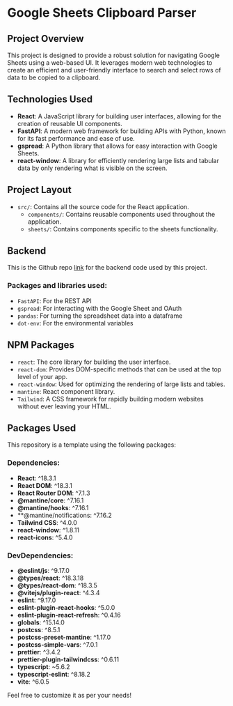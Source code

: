 # Google Sheets Clipboard Parser

## Project Overview

This project is designed to provide a robust solution for navigating Google Sheets using a web-based UI. It leverages modern web technologies to create an efficient and user-friendly interface to search and select rows of data to be copied to a clipboard.

## Technologies Used

- **React**: A JavaScript library for building user interfaces, allowing for the creation of reusable UI components.
- **FastAPI**: A modern web framework for building APIs with Python, known for its fast performance and ease of use.
- **gspread**: A Python library that allows for easy interaction with Google Sheets.
- **react-window**: A library for efficiently rendering large lists and tabular data by only rendering what is visible on the screen.

## Project Layout

- `src/`: Contains all the source code for the React application.
  - `components/`: Contains reusable components used throughout the application.
  - `sheets/`: Contains components specific to the sheets functionality.

## Backend

This is the Github repo [link](https://github.com/krvspacetime/itc-sheets) for the backend code used by this project.

### Packages and libraries used:
- `FastAPI`: For the REST API
- `gspread`: For interacting with the Google Sheet and OAuth
- `pandas`: For turning the spreadsheet data into a dataframe
- `dot-env`: For the environmental variables


## NPM Packages

- `react`: The core library for building the user interface.
- `react-dom`: Provides DOM-specific methods that can be used at the top level of your app.
- `react-window`: Used for optimizing the rendering of large lists and tables.
- `mantine`: React component library.
- `Tailwind`: A CSS framework for rapidly building modern websites without ever leaving your HTML.

## Packages Used

This repository is a template using the following packages:

### Dependencies:

- **React**: ^18.3.1
- **React DOM**: ^18.3.1
- **React Router DOM**: ^7.1.3
- **@mantine/core**: ^7.16.1
- **@mantine/hooks**: ^7.16.1
- **@mantine/notifications: ^7.16.2
- **Tailwind CSS**: ^4.0.0
- **react-window**: ^1.8.11
- **react-icons**: ^5.4.0

### DevDependencies:

- **@eslint/js**: ^9.17.0
- **@types/react**: ^18.3.18
- **@types/react-dom**: ^18.3.5
- **@vitejs/plugin-react**: ^4.3.4
- **eslint**: ^9.17.0
- **eslint-plugin-react-hooks**: ^5.0.0
- **eslint-plugin-react-refresh**: ^0.4.16
- **globals**: ^15.14.0
- **postcss**: ^8.5.1
- **postcss-preset-mantine**: ^1.17.0
- **postcss-simple-vars**: ^7.0.1
- **prettier**: ^3.4.2
- **prettier-plugin-tailwindcss**: ^0.6.11
- **typescript**: ~5.6.2
- **typescript-eslint**: ^8.18.2
- **vite**: ^6.0.5

Feel free to customize it as per your needs!
